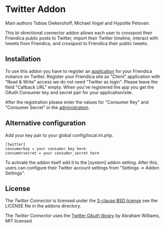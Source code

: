 Twitter Addon
==============

Main authors Tobias Diekershoff, Michael Vogel and Hypolite Petovan.

This bi-directional connector addon allows each user to crosspost their Friendica public posts to Twitter, import their Twitter timeline, interact with tweets from Friendica, and crosspost to Friendica their public tweets.

## Installation

To use this addon you have to register an [application](https://apps.twitter.com/) for your Friendica instance on Twitter.
Register your Friendica site as "Client" application with "Read & Write" access we do not need "Twitter as login".
Please leave the field "Callback URL" empty.
When you've registered the app you get the OAuth Consumer key and secret pair for your application/site.

After the registration please enter the values for "Consumer Key" and "Consumer Secret" in the [administration](admin/addons/twitter).

## Alternative configuration

Add your key pair to your global config/local.ini.php.

    [twitter]
    consumerkey = your consumer_key here
    consumersecret = your consumer_secret here

To activate the addon itself add it to the [system] addon setting.
After this, users can configure their Twitter account settings from "Settings -> Addon Settings".

## License

The _Twitter Connector_ is licensed under the [3-clause BSD license][2] see the LICENSE file in the addons directory.

The _Twitter Connector_ uses the [Twitter OAuth library][2] by Abraham Williams, MIT licensed

[1]: http://opensource.org/licenses/BSD-3-Clause
[2]: https://github.com/abraham/twitteroauth
